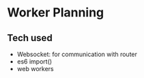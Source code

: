 # Worker Planning
## Tech used
- Websocket: for communication with router
- es6 import()
- web workers